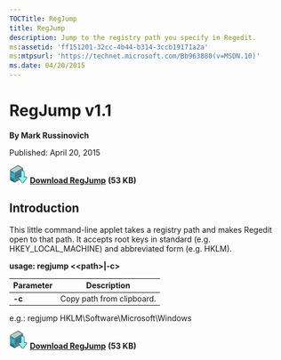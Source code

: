 ```yaml
--- 
TOCTitle: RegJump
title: RegJump
description: Jump to the registry path you specify in Regedit.
ms:assetid: 'ff151201-32cc-4b44-b314-3ccb19171a2a'
ms:mtpsurl: 'https://technet.microsoft.com/Bb963880(v=MSDN.10)'
ms.date: 04/20/2015
---
```


# RegJump v1.1

**By Mark Russinovich**

Published: April 20, 2015

[![Download](media/shared/Download_sm.png)](https://download.sysinternals.com/files/RegJump.zip) [**Download RegJump**](https://download.sysinternals.com/files/RegJump.zip) **(53 KB)**

## Introduction

This little command-line applet takes a registry path and makes Regedit
open to that path. It accepts root keys in standard (e.g.
HKEY\_LOCAL\_MACHINE) and abbreviated form (e.g. HKLM).

**usage: regjump &lt;&lt;path&gt;|-c&gt;**

|Parameter  |Description  |
|---------|---------|
|  **-c**  | Copy path from clipboard. |

e.g.: regjump HKLM\\Software\\Microsoft\\Windows

[![Download](media/shared/Download_sm.png)](https://download.sysinternals.com/files/RegJump.zip) [**Download RegJump**](https://download.sysinternals.com/files/RegJump.zip) **(53 KB)**
